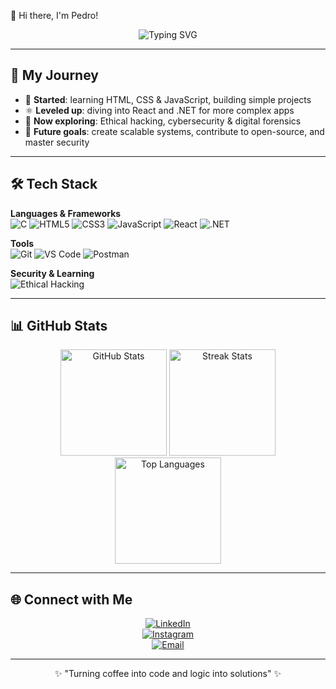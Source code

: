 👋 Hi there, I'm Pedro!

<div align="center">
  <img src="https://readme-typing-svg.herokuapp.com?font=Fira+Code&pause=1000&color=A6E3A1&center=true&vCenter=true&width=435&lines=Front-end+Developer;Ethical+Hacker+in+Training;Tech+Enthusiast;Always+Learning!" alt="Typing SVG" />
</div>

---

## 🚀 My Journey

- 🌱 **Started**: learning HTML, CSS & JavaScript, building simple projects  
- ⚛️ **Leveled up**: diving into React and .NET for more complex apps  
- 🔐 **Now exploring**: Ethical hacking, cybersecurity & digital forensics  
- 🎯 **Future goals**: create scalable systems, contribute to open-source, and master security  

---

## 🛠️ Tech Stack

**Languages & Frameworks**  
![C](https://img.shields.io/badge/C-00599C?style=for-the-badge&logo=c&logoColor=white)
![HTML5](https://img.shields.io/badge/HTML5-E34F26?style=for-the-badge&logo=html5&logoColor=white)
![CSS3](https://img.shields.io/badge/CSS3-1572B6?style=for-the-badge&logo=css3&logoColor=white)
![JavaScript](https://img.shields.io/badge/JavaScript-F7DF1E?style=for-the-badge&logo=javascript&logoColor=black)
![React](https://img.shields.io/badge/React-61DAFB?style=for-the-badge&logo=react&logoColor=black)
![.NET](https://img.shields.io/badge/.NET-512BD4?style=for-the-badge&logo=dotnet&logoColor=white)

**Tools**  
![Git](https://img.shields.io/badge/Git-F05032?style=for-the-badge&logo=git&logoColor=white)
![VS Code](https://img.shields.io/badge/VSCode-007ACC?style=for-the-badge&logo=visual-studio-code&logoColor=white)
![Postman](https://img.shields.io/badge/Postman-FF6C37?style=for-the-badge&logo=postman&logoColor=white)

**Security & Learning**  
![Ethical Hacking](https://img.shields.io/badge/Ethical_Hacking-0A0A0A?style=for-the-badge&logo=hackthebox&logoColor=white)

---

## 📊 GitHub Stats

<div align="center">
  <img src="https://github-readme-stats.vercel.app/api?username=Tinpack&theme=catppuccin_mocha&hide_border=false&include_all_commits=true&count_private=true&show_icons=true" alt="GitHub Stats" height="170" />
  <img src="https://nirzak-streak-stats.vercel.app/?user=Tinpack&theme=catppuccin_mocha&hide_border=false" alt="Streak Stats" height="170" />
</div>

<div align="center">
  <img src="https://github-readme-stats.vercel.app/api/top-langs/?username=Tinpack&theme=catppuccin_mocha&hide_border=false&include_all_commits=true&count_private=true&layout=compact&langs_count=8" alt="Top Languages" height="170" />
</div>

---

## 🌐 Connect with Me

<div align="center">
  
[![LinkedIn](https://img.shields.io/badge/LinkedIn-0077B5?style=for-the-badge&logo=linkedin&logoColor=white)](https://linkedin.com/in/seu-perfil)  
[![Instagram](https://img.shields.io/badge/Instagram-E4405F?style=for-the-badge&logo=instagram&logoColor=white)](https://instagram.com/seu-perfil)  
[![Email](https://img.shields.io/badge/Email-D14836?style=for-the-badge&logo=gmail&logoColor=white)](mailto:seuemail@exemplo.com)  

</div>

---

<div align="center">
  ✨ "Turning coffee into code and logic into solutions" ✨  
</div>
